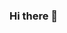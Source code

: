 ### Hi there 👋

<!--
**LimeCelume/LimeCelume** is a ✨ _special_ ✨ repository because its `README.md` (this file) appears on your GitHub profile.

Here are some ideas to get you started:

- 👋 Hi, I’m @LimeCelume
- 👀 I’m interested in coding 2D or 3D games
- 🌱 I’m currently learning C# with unity
- 💞️ I’m looking to collaborate on nothing at the moment
- 📫 How to reach me: ...
-->
